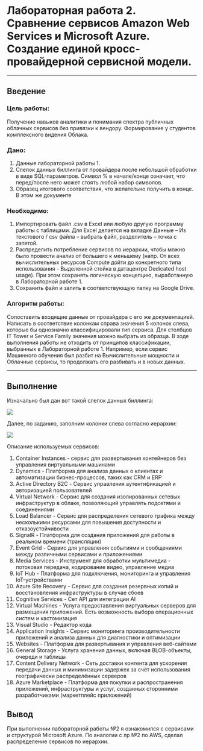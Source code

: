 # Лабораторная работа 2. Сравнение сервисов Amazon Web Services и Microsoft Azure. Создание единой кросс-провайдерной сервисной модели.


---

## Введение

### Цель работы: 
Получение навыков аналитики и понимания спектра публичных облачных сервисов без привязки к вендору. Формирование у студентов комплексного видения Облака. 


### Дано: 
1. Данные лабораторной работы 1.
2. Слепок данных биллинга от провайдера после небольшой обработки в виде SQL-параметров. Символ % в начале/конце означает, что перед/после него может стоять любой набор символов.
3. Образец итогового соответствия, что желательно получить в конце. В этом же документе  


### Необходимо: 
1. Импортировать файл .csv в Excel или любую другую программу работы с таблицами. Для Excel делается на вкладке Данные – Из текстового / csv файла – выбрать файл, разделитель – точка с запятой.
2. Распределить потребление сервисов по иерархии, чтобы можно было провести анализ от большего к меньшему (напр. От всех вычислительных ресурсов Compute дойти до конкретного типа использования - Выделенной стойка в датацентре Dedicated host usage). При этом сохранять логическую концепцию, выработанную в Лабораторной работе 1.
3. Сохранить файл и залить в соответствующую папку на Google Drive.

### Алгоритм работы: 
Сопоставить входящие данные от провайдера с его же документацией. Написать в соответствие колонкам справа значения 5 колонок слева, которые бы однозначно классифицировали тип сервиса. Для столбцов IT Tower и Service Family значения можно выбрать из образца. В ходе выполнения работы не отходить от принципов классификации, выбранных в Лабораторной работе 1. Например, если сервис Машинного обучения был разбит на Вычислительные мощности и Облачные сервисы, то продолжать его разбивать и в новых данных.

---

## Выполнение

Изначально был дан вот такой слепок данных биллинга:

![](media/img1.png)

Далее, по заданию, заполним колонки слева согласно иерархии:

![](media/img2.png)

Описание используемых сервисов:

1. Container Instances - cервис для развертывания контейнеров без управления виртуальными машинами
2. Dynamics - Платформа для анализа данных о клиентах и автоматизации бизнес-процессов, таких как CRM и ERP
3. Active Directory B2C - Сервис управления аутентификацией и авторизацией пользователей
4. Virtual Network - Сервис для создания изолированных сетевых инфраструктур в облаке, позволяющий управлять подсетями и соединениями
5. Load Balancer - Сервис для распределения сетевого трафика между несколькими ресурсами для повышения доступности и отказоустойчивости
6. SignalR - Платформа для создания приложений для работы в реальном времени (трансляции)
7. Event Grid - Сервис для управления событиями и сообщениями между различными сервисами и приложениями
8. Media Services - Инструмент для обработки мультимедиа - потоковая передача, кодирование видео, управление медиа
9. IoT Hub - Платформа для подключения, мониторинга и управления IoT-устройствами
10. Azure Site Recovery - Сервис для создания резервных копий и восстановления инфраструктуры в случае сбоев
11. Cognitive Services - Сет API для интеграции AI
12. Virtual Machines - Услуга предоставления виртуальных серверов для размещения приложений. Есть возможность выбора операционных систем и кастомизация
13. Visual Studio - Редактор кода
14. Application Insights - Сервис мониторинга производительности приложений и анализа данных для диагностики и оптимизации
15. Websites - Платформа для развертывания и управления веб-сайтами
16. General Storage - Услуга хранения данных, включая BLOB-объекты, очереди и таблицы
17. Content Delivery Network - Сеть доставки контента для ускорения передачи данных и минимизации задержек за счёт использования географически распределённых серверов
18. Azure Marketplace - Платформа для покупки и распространения приложений, инфраструктуры и услуг, созданных сторонними разработчиками (маркетплейс приложений)

## Вывод

При выполнении лабораторной работы №2 я ознакомился с сервисами и структурой Microsoft Azure. По аналогии с лр №2 по AWS, сделал распределение сервисов по иерархии.
